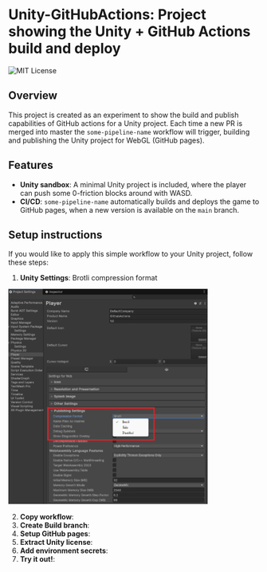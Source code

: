 # Unity-GitHubActions: Project showing the Unity + GitHub Actions build and deploy

![MIT License](https://img.shields.io/badge/license-MIT-blue.svg)

## Overview
This project is created as an experiment to show the build and publish capabilities of GitHub actions for a Unity project.
Each time a new PR is merged into master the `some-pipeline-name` workflow will trigger, building and publishing the Unity project for WebGL (GitHub pages).

## Features
- **Unity sandbox**: A minimal Unity project is included, where the player can push some 0-friction blocks around with WASD.
- **CI/CD**: `some-pipeline-name` automatically builds and deploys the game to GitHub pages, when a new version is available on the `main` branch.

## Setup instructions
If you would like to apply this simple workflow to your Unity project, follow these steps:
1. **Unity Settings**: Brotli compression format

<img src="img/unity-settings.png" alt="Unity Settings" width="400"/>

2. **Copy workflow**:
3. **Create Build branch**:
4. **Setup GitHub pages**:
5. **Extract Unity license**:
6. **Add environment secrets**:
7. **Try it out!**: